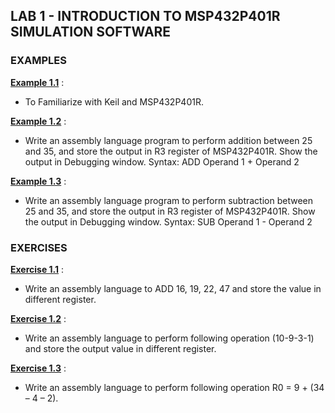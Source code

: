 ## LAB 1 - INTRODUCTION TO MSP432P401R SIMULATION SOFTWARE

### EXAMPLES

[**Example 1.1**](https://github.com/leander-dsouza/MSP432P401R/blob/master/Keil/LAB%201/Example1.1.s) : 

* To Familiarize with Keil and MSP432P401R.

[**Example 1.2**](https://github.com/leander-dsouza/MSP432P401R/blob/master/Keil/LAB%201/Example1.2.s) : 

* Write an assembly language program to perform addition between 25 and 35, and store the output in R3 register of MSP432P401R. Show the output in Debugging window.
Syntax: ADD  Operand 1 + Operand 2

[**Example 1.3**](https://github.com/leander-dsouza/MSP432P401R/blob/master/Keil/LAB%201/Example1.3.s) :

* Write an assembly language program to perform subtraction between 25 and 35, and store the output in R3 register of MSP432P401R. Show the output in Debugging window.
Syntax: SUB Operand 1 - Operand 2

### EXERCISES

[**Exercise 1.1**](https://github.com/leander-dsouza/MSP432P401R/blob/master/Keil/LAB%201/Exercise1.1.s) :

* Write an assembly language to ADD 16, 19, 22, 47 and store the value in different register.

[**Exercise 1.2**](https://github.com/leander-dsouza/MSP432P401R/blob/master/Keil/LAB%201/Exercise1.2.s) :

* Write an assembly language to perform following operation (10-9-3-1) and store the output value in different register.

[**Exercise 1.3**](https://github.com/leander-dsouza/MSP432P401R/blob/master/Keil/LAB%201/Exercise1.3.s) :

* Write an assembly language to perform following operation R0 = 9 + (34 – 4 – 2). 
